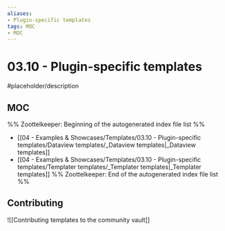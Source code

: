 ```yaml
---
aliases:
- Plugin-specific templates
tags: MOC
- MOC
---
```


# 03.10 - Plugin-specific templates

#placeholder/description 

## MOC

%% Zoottelkeeper: Beginning of the autogenerated index file list  %%
-  [[04 - Examples & Showcases/Templates/03.10 - Plugin-specific templates/Dataview templates/_Dataview templates|_Dataview templates]]
-  [[04 - Examples & Showcases/Templates/03.10 - Plugin-specific templates/Templater templates/_Templater templates|_Templater templates]]
%% Zoottelkeeper: End of the autogenerated index file list  %%

## Contributing

![[Contributing templates to the community vault]]